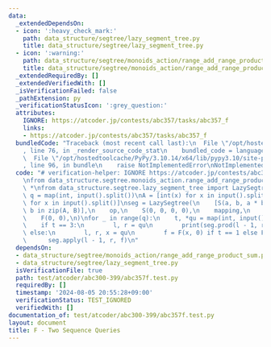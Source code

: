 ```yaml
---
data:
  _extendedDependsOn:
  - icon: ':heavy_check_mark:'
    path: data_structure/segtree/lazy_segment_tree.py
    title: data_structure/segtree/lazy_segment_tree.py
  - icon: ':warning:'
    path: data_structure/segtree/monoids_action/range_add_range_product_sum.py
    title: data_structure/segtree/monoids_action/range_add_range_product_sum.py
  _extendedRequiredBy: []
  _extendedVerifiedWith: []
  _isVerificationFailed: false
  _pathExtension: py
  _verificationStatusIcon: ':grey_question:'
  attributes:
    IGNORE: https://atcoder.jp/contests/abc357/tasks/abc357_f
    links:
    - https://atcoder.jp/contests/abc357/tasks/abc357_f
  bundledCode: "Traceback (most recent call last):\n  File \"/opt/hostedtoolcache/PyPy/3.10.14/x64/lib/pypy3.10/site-packages/onlinejudge_verify/documentation/build.py\"\
    , line 76, in _render_source_code_stat\n    bundled_code = language.bundle(\n\
    \  File \"/opt/hostedtoolcache/PyPy/3.10.14/x64/lib/pypy3.10/site-packages/onlinejudge_verify/languages/python.py\"\
    , line 96, in bundle\n    raise NotImplementedError\nNotImplementedError\n"
  code: "# verification-helper: IGNORE https://atcoder.jp/contests/abc357/tasks/abc357_f\n\
    \nfrom data_structure.segtree.monoids_action.range_add_range_product_sum import\
    \ *\nfrom data_structure.segtree.lazy_segment_tree import LazySegtree\n\n\nn,\
    \ q = map(int, input().split())\nA = [int(x) for x in input().split()]\nB = [int(x)\
    \ for x in input().split()]\nseg = LazySegtree(\n    [S(a, b, a * b, 1) for a,\
    \ b in zip(A, B)],\n    op,\n    S(0, 0, 0, 0),\n    mapping,\n    composition,\n\
    \    F(0, 0),\n)\nfor _ in range(q):\n    t, *qu = map(int, input().split())\n\
    \    if t == 3:\n        l, r = qu\n        print(seg.prod(l - 1, r).ab)\n   \
    \ else:\n        l, r, x = qu\n        f = F(x, 0) if t == 1 else F(0, x)\n  \
    \      seg.apply(l - 1, r, f)\n"
  dependsOn:
  - data_structure/segtree/monoids_action/range_add_range_product_sum.py
  - data_structure/segtree/lazy_segment_tree.py
  isVerificationFile: true
  path: test/atcoder/abc300-399/abc357f.test.py
  requiredBy: []
  timestamp: '2024-08-05 20:55:28+09:00'
  verificationStatus: TEST_IGNORED
  verifiedWith: []
documentation_of: test/atcoder/abc300-399/abc357f.test.py
layout: document
title: F - Two Sequence Queries
---
```

